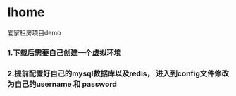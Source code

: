 # Ihome
爱家租房项目demo


### 1.下载后需要自己创建一个虚拟环境

### 2.提前配置好自己的mysql数据库以及redis， 进入到config文件修改为自己的username 和 password

